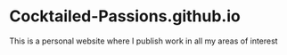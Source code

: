 # Cocktailed-Passions.github.io
This is a personal website where I publish work in all my areas of interest

